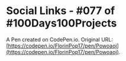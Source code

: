 # Social Links - #077 of #100Days100Projects

A Pen created on CodePen.io. Original URL: [https://codepen.io/FlorinPop17/pen/Powoaoj](https://codepen.io/FlorinPop17/pen/Powoaoj).


